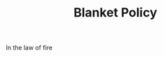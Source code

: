 ---
title: Blanket Policy
letter: B
permalink: "/definitions/blanket-policy.html"
body: In the law of fire
published_at: '2018-07-07'
layout: post
---
